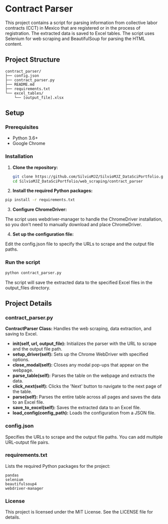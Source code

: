 # Contract Parser

This project contains a script for parsing information from collective labor contracts (CCT) in Mexico that are registered or in the process of registration. 
The extracted data is saved to Excel tables. The script uses Selenium for web scraping and BeautifulSoup for parsing the HTML content.

## Project Structure

```plaintext
contract_parser/
├── config.json
├── contract_parser.py
├── README.md
├── requirements.txt
└── excel_tables/
    └── [output_file].xlsx
```

## Setup

### Prerequisites

- Python 3.6+
- Google Chrome

### Installation

1. **Clone the repository:**

   ```bash
   git clone https://github.com/SilvioMJZ/SilvioMJZ_DataSciPortfolio.git
   cd SilvioMJZ_DataSciPortfolio/web_scraping/contract_parser
   ```
2. **Install the required Python packages:**
   
  ```bash
  pip install -r requirements.txt
  ```

3. **Configure ChromeDriver:**

The script uses webdriver-manager to handle the ChromeDriver installation, so you don't need to manually download and place ChromeDriver.

4. **Set up the configuration file:**

Edit the config.json file to specify the URLs to scrape and the output file paths.

### Run the script

```bash
python contract_parser.py
```

The script will save the extracted data to the specified Excel files in the output_files directory. 

## Project Details

### contract_parser.py

**ContractParser Class:** Handles the web scraping, data extraction, and saving to Excel.

- **__init__(self, url, output_file):** Initializes the parser with the URL to scrape and the output file path.
- **setup_driver(self):** Sets up the Chrome WebDriver with specified options.
- **close_modal(self):** Closes any modal pop-ups that appear on the webpage.
- **parse_table(self):** Parses the table on the webpage and extracts the data.
- **click_next(self):** Clicks the 'Next' button to navigate to the next page of the table.
- **parse(self):** Parses the entire table across all pages and saves the data to an Excel file.
- **save_to_excel(self):** Saves the extracted data to an Excel file.
- **load_config(config_path):** Loads the configuration from a JSON file.

### config.json

Specifies the URLs to scrape and the output file paths. You can add multiple URL-output file pairs.

### requirements.txt

Lists the required Python packages for the project:

```plaintext
pandas
selenium
beautifulsoup4
webdriver-manager
```

### License

This project is licensed under the MIT License. See the LICENSE file for details.


